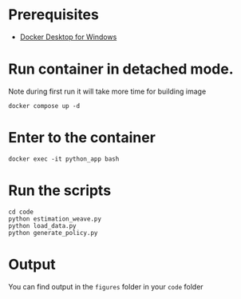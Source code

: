 # Prerequisites

- [Docker Desktop for Windows](https://docs.docker.com/desktop/setup/install/windows-install/)

# Run container in detached mode.

Note during first run it will take more time for building image

```
docker compose up -d
```

# Enter to the container

```
docker exec -it python_app bash
```

# Run the scripts

```
cd code
python estimation_weave.py
python load_data.py
python generate_policy.py
```

# Output

You can find output in the `figures` folder in your `code` folder
